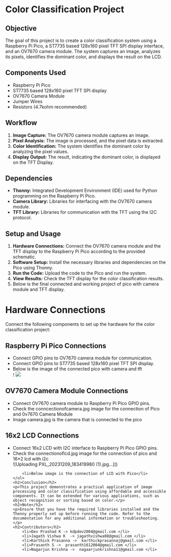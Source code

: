 <!DOCTYPE html>
<html lang="en">
<body>
    <h1>Color Classification Project</h1>
    <h2>Objective</h2>
    <p>The goal of this project is to create a color classification system using a Raspberry Pi Pico, a ST7735 based 128x160 pixel TFT SPI display interface, and an OV7670 camera module. The system captures an image, analyzes its pixels, identifies the dominant color, and displays the result on the LCD.</p>
    <h2>Components Used</h2>
    <ul>
        <li>Raspberry Pi Pico</li>
        <li>ST7735 based 128x160 pixel TFT SPI display</li>
        <li>OV7670 Camera Module</li>
        <li>Jumper Wires</li>
        <li>Resistors (4.7kohm recommended) </li>
    </ul>
    <h2>Workflow</h2>
    <ol>
        <li><strong>Image Capture:</strong> The OV7670 camera module captures an image.</li>
        <li><strong>Pixel Analysis:</strong> The image is processed, and the pixel data is extracted.</li>
        <li><strong>Color Identification:</strong> The system identifies the dominant color by analyzing the pixel values.</li>
        <li><strong>Display Output:</strong> The result, indicating the dominant color, is displayed on the TFT Display.</li>
    </ol>
    <h2>Dependencies</h2>
    <ul>
        <li><strong>Thonny:</strong> Integrated Development Environment (IDE) used for Python programming on the Raspberry Pi Pico.</li>
        <li><strong>Camera Library:</strong> Libraries for interfacing with the OV7670 camera module.</li>
        <li><strong>TFT Library:</strong> Libraries for communication with the TFT using the I2C protocol.</li>
    </ul>
    <h2>Setup and Usage</h2>
    <ol>
        <li><strong>Hardware Connections:</strong> Connect the OV7670 camera module and the TFT display to the Raspberry Pi Pico according to the provided schematic.</li>
        <li><strong>Software Setup:</strong> Install the necessary libraries and dependencies on the Pico using Thonny.</li>
        <li><strong>Run the Code:</strong> Upload the code to the Pico and run the system.</li>
        <li><strong>View Results:</strong> Check the TFT display for the color classification results.</li>
        <li>Below is the final connected and working project of pico with camera module and TFT display.</li>
    </ol>
    <h1>Hardware Connections</h1>
    <p>Connect the following components to set up the hardware for the color classification project:</p>
    <h2>Raspberry Pi Pico Connections</h2>
    <ul>
        <li>Connect GPIO pins to OV7670 camera module for communication.</li>
        <li>Connect GPIO pins to ST7735 based 128x160 pixel TFT SPI display.</li>
        <li>Below is the image of the connected pico with camera and tft</li>
        !
        <img src="https://github.com/devprashad/ColorClassification/assets/110773439/e588e1f2-565d-4a4d-8cb3-344da70b5aa1"/>
    </ul>
    <h2>OV7670 Camera Module Connections</h2>
    <ul>
        <li>Connect OV7670 camera module to Raspberry Pi Pico GPIO pins.</li>
        <li>Check the conncectionofcamera.jpg image for the connection of Pico and 0v7670 Camera Module </li>
        <li>Image camera.jpg is the camera that is connected to the pico</li>
    </ul> 
    <h2>16x2 LCD Connections</h2>
    <ul>
        <li>Connect 16x2 LCD with I2C interface to Raspberry Pi Pico GPIO pins.</li>
        <li>Check the connectionoflcd.jpg image  for the connection of pico and 16*2 lcd with i2c</li>
        ![Uploading PXL_20231209_183419980 (1).jpg…]()

        <li>Below image is the connection of LCD with Pico</li>
    </ul>
    <h2>Conclusion</h2>
    <p>This project demonstrates a practical application of image processing and color classification using affordable and accessible components. It can be extended for various applications, such as object recognition or sorting based on color.</p>
    <h2>Note</h2>
    <p>Ensure that you have the required libraries installed and the Thonny properly set up before running the code. Refer to the documentation for any additional information or troubleshooting.</p>
    <h2>Contributors</h2>
        <li>Dev Prashad K -> kdpdev2004@gmail.com </li>
        <li>Jagath Vishwa K  -> jagathvishwa08@gmail.com </li>
        <li>Karthick Prasanna ->  karthickprasannaj@gmail.com </li>   
        <li>Prasanth S ->  prasanth1612004@gmail.com </li>
        <li>Nagarjun Krishna ->  nagaarjunkrishna11@gmail.com </li>
</body>
</html>

